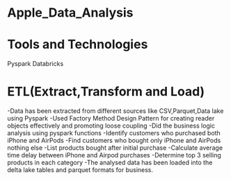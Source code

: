 # Apple_Data_Analysis

# Tools and Technologies
Pyspark
Databricks

# ETL(Extract,Transform and Load)
-Data has been extracted from different sources like CSV,Parquet,Data lake using Pyspark
-Used Factory Method Design Pattern for creating reader objects effectively and promoting loose coupling
-Did the business logic analysis using pyspark functions
-Identify customers who purchased both iPhone and AirPods
-Find customers who bought only iPhone and AirPods nothing else
-List products bought after initial purchase
-Calculate average time delay between iPhone and Airpod purchases
-Determine top 3 selling products in each category
-The analysed data has been loaded into the delta lake tables and parquet formats for business.
